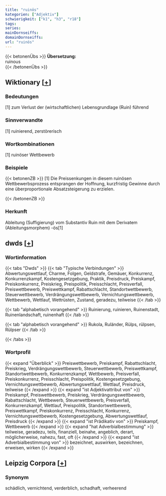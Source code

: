 ```yaml
---
title: "ruinös"
kategorien: ["Adjektiv"]
schwierigkeit: ["k1", "h3", "r18"]
tags:
series:
mainDornseiffs:
domainDornseiffs:
url: "ruinös"
---
```


{{< betonenÜbs >}}
**Übersetzung:**  
ruinous  
{{< /betonenÜbs >}}

## Wiktionary [[+](https://de.wiktionary.org/wiki/ruinös)]

### Bedeutungen
[1] zum Verlust der (wirtschaftlichen) Lebensgrundlage (Ruin) führend  

### Sinnverwandte
[1] ruinierend, zerstörerisch  

### Wortkombinationen
[1] ruinöser Wettbewerb  

### Beispiele
{{< betonenZB >}}
[1] Die Preissenkungen in diesem ruinösen Wettbewerbsprozess entsprangen der Hoffnung, kurzfristig Gewinne durch eine überproportionale Absatzsteigerung zu erzielen.  

{{< /betonenZB >}}
### Herkunft
Ableitung (Suffigierung) vom Substantiv Ruin mit dem Derivatem (Ableitungsmorphem) -ös[1]  



## dwds [[+](https://www.dwds.de/wb/ruinös)]

### Wortinformation
{{< tabs "Dwds" >}}
{{< tab "Typische Verbindungen" >}}
Abwertungswettlauf, Charme, Folgen, Geldstrafe, Gemäuer, Konkurrenz, Konkurrenzkampf, Kostengesetzgebung, Praktik, Preisdruck, Preiskampf, Preiskonkurrenz, Preiskrieg, Preispolitik, Preisschlacht, Preisverfall, Preiswettbewerb, Preiswettkampf, Rabattschlacht, Standortwettbewerb, Steuerwettbewerb, Verdrängungswettbewerb, Vernichtungswettbewerb, Wettbewerb, Wettlauf, Wettrüsten, Zustand, geradezu, teilweise
{{< /tab >}}

{{< tab "alphabetisch vorangehend" >}}
Ruinierung, ruinieren, Ruinenstadt, Ruinenlandschaft, ruinenhaft
{{< /tab >}}

{{< tab "alphabetisch vorangehend" >}}
Rukola, Ruländer, Rülps, rülpsen, Rülpser
{{< /tab >}}

{{< /tabs >}}

### Wortprofil
{{< expand "Überblick" >}} Preiswettbewerb, Preiskampf, Rabattschlacht, Preiskrieg, Verdrängungswettbewerb, Steuerwettbewerb, Preiswettkampf, Standortwettbewerb, Konkurrenzkampf, Wettbewerb, Preisverfall, Preiskonkurrenz, Preisschlacht, Preispolitik, Kostengesetzgebung, Vernichtungswettbewerb, Abwertungswettlauf, Wettlauf, Preisdruck, teilweise {{< /expand >}}
{{< expand "ist Adjektivattribut von" >}} Preiskampf, Preiswettbewerb, Preiskrieg, Verdrängungswettbewerb, Rabattschlacht, Wettbewerb, Steuerwettbewerb, Preisverfall, Konkurrenzkampf, Wettlauf, Preispolitik, Standortwettbewerb, Preiswettkampf, Preiskonkurrenz, Preisschlacht, Konkurrenz, Vernichtungswettbewerb, Kostengesetzgebung, Abwertungswettlauf, Preisdruck {{< /expand >}}
{{< expand "ist Prädikativ von" >}} Preiskampf, Wettbewerb {{< /expand >}}
{{< expand "hat Adverbialbestimmung" >}} teilweise, geradezu, teils, finanziell, beinahe, angeblich, derart, möglicherweise, nahezu, fast, oft {{< /expand >}}
{{< expand "ist Adverbialbestimmung von" >}} bezeichnet, auswirken, bezeichnen, erweisen, wirken {{< /expand >}}

## Leipzig Corpora [[+](https://corpora.uni-leipzig.de/en/res?word=ruinös&corpusId=deu_newscrawl-public_2018)]


### Synonym
schädlich, vernichtend, verderblich, schadhaft, verheerend

